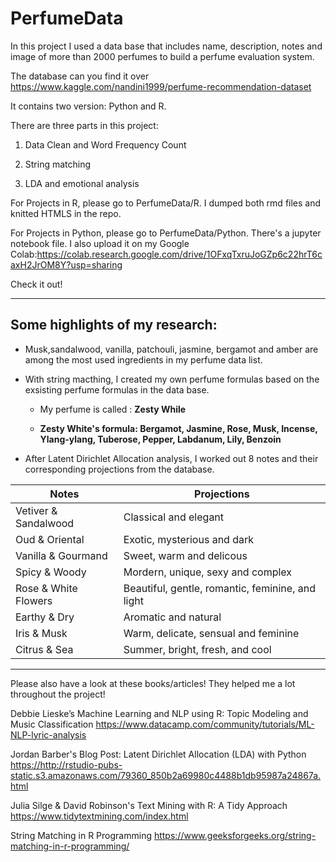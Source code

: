 # PerfumeData
In this project I used a data base that includes name, description, notes and image of more than 2000 perfumes to build a perfume evaluation system. 

The database can you find it over <https://www.kaggle.com/nandini1999/perfume-recommendation-dataset>

It contains two version: Python and R.

There are three parts in this project:

1. Data Clean and Word Frequency Count

2. String matching 

3. LDA and emotional analysis

For Projects in R, please go to PerfumeData/R. I dumped both rmd files and knitted HTMLS in the repo. 

For Projects in Python, please go to PerfumeData/Python. There's a jupyter notebook file. I also upload it on my Google Colab:<https://colab.research.google.com/drive/1OFxqTxruJoGZp6c22hrT6caxH2JrOM8Y?usp=sharing> 

Check it out! 



------------------------------------------------------------
## Some highlights of my research: 

* Musk,sandalwood, vanilla, patchouli, jasmine, bergamot and amber are among the most used ingredients in my perfume data list. 

* With string macthing, I created my own perfume formulas based on the exsisting perfume formulas in the data base. 

  * My perfume is called : **Zesty While** 
  
   * **Zesty White's formula: Bergamot, Jasmine, Rose, Musk, Incense, Ylang-ylang, Tuberose, Pepper, Labdanum, Lily, Benzoin**
   
* After Latent Dirichlet Allocation analysis, I worked out 8 notes and their corresponding projections from the database. 

Notes	|Projections
------------- | -------------
Vetiver & Sandalwood |	Classical and elegant
Oud & Oriental |	Exotic, mysterious and dark
Vanilla & Gourmand |	Sweet, warm and delicous
Spicy & Woody |	Mordern, unique, sexy and complex
Rose & White Flowers | Beautiful, gentle, romantic, feminine, and light
Earthy & Dry | Aromatic and natural
Iris & Musk | Warm, delicate, sensual and feminine
Citrus & Sea | Summer, bright, fresh, and cool

--------------------------------------------------------------
Please also have a look at these books/articles! They helped me a lot throughout the project! 

Debbie Lieske’s Machine Learning and NLP using R: Topic Modeling and Music Classification
<https://www.datacamp.com/community/tutorials/ML-NLP-lyric-analysis>

Jordan Barber's Blog Post: Latent Dirichlet Allocation (LDA) with Python 
<https://http://rstudio-pubs-static.s3.amazonaws.com/79360_850b2a69980c4488b1db95987a24867a.html>

Julia Silge & David Robinson's Text Mining with R: A Tidy Approach 
<https://www.tidytextmining.com/index.html>

String Matching in R Programming 
<https://www.geeksforgeeks.org/string-matching-in-r-programming/>
